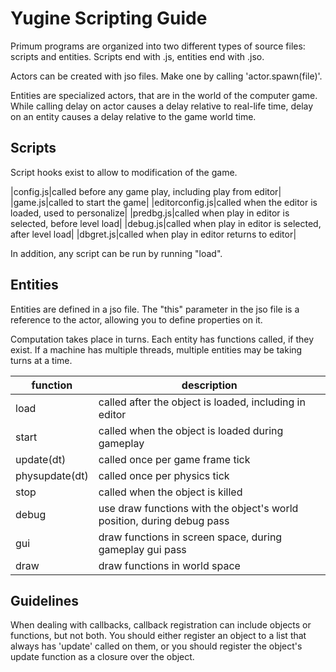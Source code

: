 # Yugine Scripting Guide

Primum programs are organized into two different types of source files: scripts and entities. Scripts end with .js, entities end with .jso.

Actors can be created with jso files. Make one by calling 'actor.spawn(file)'.

Entities are specialized actors, that are in the world of the computer game. While calling delay on actor causes a delay relative to real-life time, delay on an entity causes a delay relative to the game world time.

## Scripts

Script hooks exist to allow to modification of the game.

|config.js|called before any game play, including play from editor|
|game.js|called to start the game|
|editorconfig.js|called when the editor is loaded, used to personalize|
|predbg.js|called when play in editor is selected, before level load|
|debug.js|called when play in editor is selected, after level load|
|dbgret.js|called when play in editor returns to editor|

In addition, any script can be run by running "load".

## Entities

Entities are defined in a jso file. The "this" parameter in the jso file is a reference to the actor, allowing you to define properties on it.

Computation takes place in turns. Each entity has functions called, if they exist. If a machine has multiple threads, multiple entities may be taking turns at a time.

|function|description|
|---|---|
|load|called after the object is loaded, including in editor|
|start|called when the object is loaded during gameplay|
|update(dt)|called once per game frame tick|
|physupdate(dt)|called once per physics tick|
|stop|called when the object is killed|
|debug|use draw functions with the object's world position, during debug pass|
|gui|draw functions in screen space, during gameplay gui pass|
|draw|draw functions in world space|

## Guidelines
When dealing with callbacks, callback registration can include objects or functions, but not both. You should either register an object to a list that always has 'update' called on them, or you should register the object's update function as a closure over the object.